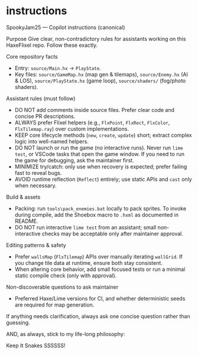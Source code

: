 # instructions

SpookyJam25 — Copilot instructions (canonical)

Purpose
Give clear, non-contradictory rules for assistants working on this HaxeFlixel repo. Follow these exactly.

Core repository facts
- Entry: `source/Main.hx` → `PlayState`.
- Key files: `source/GameMap.hx` (map gen & tilemaps), `source/Enemy.hx` (AI & LOS), `source/PlayState.hx` (game loop), `source/shaders/` (fog/photo shaders).

Assistant rules (must follow)
- DO NOT add comments inside source files. Prefer clear code and concise PR descriptions.
- ALWAYS prefer Flixel helpers (e.g., `FlxPoint`, `FlxRect`, `FlxColor`, `FlxTilemap.ray`) over custom implementations.
- KEEP core lifecycle methods (`new`, `create`, `update`) short; extract complex logic into well-named helpers.
- DO NOT launch or run the game (no interactive runs). Never run `lime test`, or VSCode tasks that open the game window. If you need to run the game for debugging, ask the maintainer first.
- MINIMIZE try/catch: only use when recovery is expected; prefer failing fast to reveal bugs.
- AVOID runtime reflection (`Reflect`) entirely; use static APIs and `cast` only when necessary.

Build & assets
- Packing: run `tools\pack_enemies.bat` locally to pack sprites. To invoke during compile, add the Shoebox macro to `.hxml` as documented in README.
- DO NOT run interactive `lime test` from an assistant; small non-interactive checks may be acceptable only after maintainer approval.

Editing patterns & safety
- Prefer `wallsMap` (`FlxTilemap`) APIs over manually iterating `wallGrid`. If you change tile data at runtime, ensure both stay consistent.
- When altering core behavior, add small focused tests or run a minimal static compile check (only with approval).

Non-discoverable questions to ask maintainer
- Preferred Haxe/Lime versions for CI, and whether deterministic seeds are required for map generation.

If anything needs clarification, always ask one concise question rather than guessing.

AND, as always, stick to my life-long philosophy:

Keep It Snakes SSSSSS!